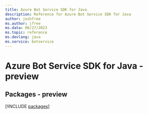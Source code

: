 ```yaml
---
title: Azure Bot Service SDK for Java
description: Reference for Azure Bot Service SDK for Java
author: joshfree
ms.author: jfree
ms.data: 06/27/2023
ms.topic: reference
ms.devlang: java
ms.service: botservice
---
```

# Azure Bot Service SDK for Java - preview
## Packages - preview
[!INCLUDE [packages](bot-service-index.md)]